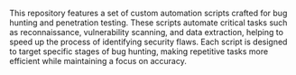 This repository features a set of custom automation scripts crafted for bug hunting and penetration testing. These scripts automate critical tasks such as reconnaissance, vulnerability scanning, and data extraction, helping to speed up the process of identifying security flaws. Each script is designed to target specific stages of bug hunting, making repetitive tasks more efficient while maintaining a focus on accuracy.
